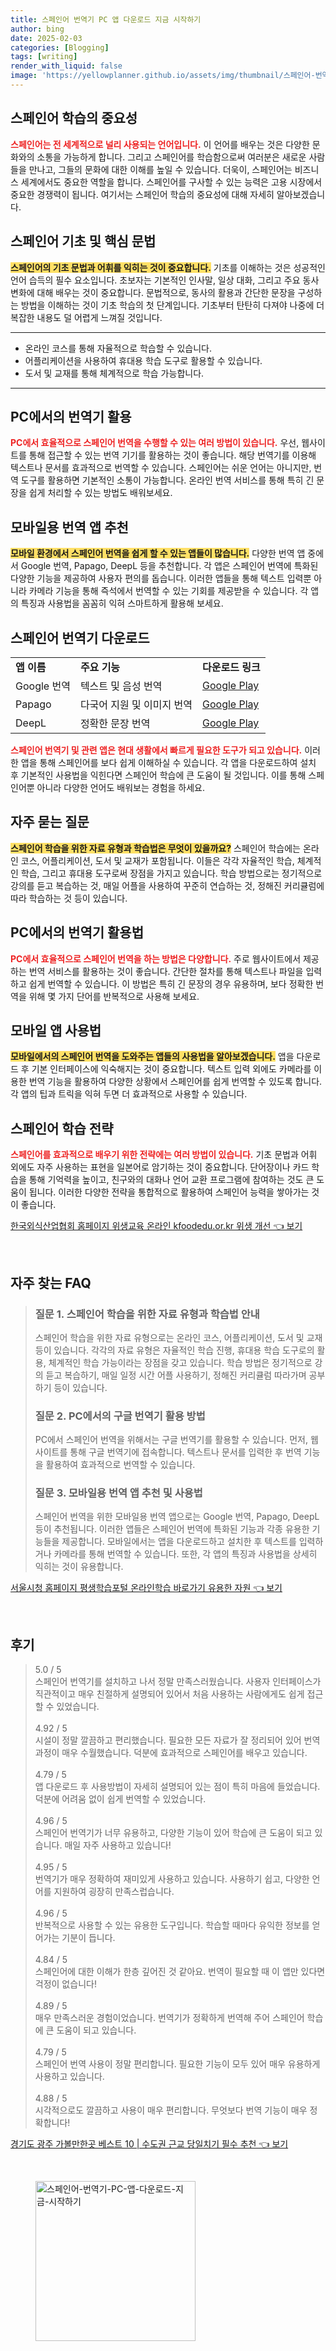 ```yaml
---
title: 스페인어 번역기 PC 앱 다운로드 지금 시작하기
author: bing
date: 2025-02-03
categories: [Blogging]
tags: [writing]
render_with_liquid: false
image: 'https://yellowplanner.github.io/assets/img/thumbnail/스페인어-번역기-PC-앱-다운로드-지금-시작하기.webp'
---
```



<h2 id='스페인어_학습의_중요성'>스페인어 학습의 중요성</h2>

<p><b><span style="color: #ee2323;">스페인어는 전 세계적으로 널리 사용되는 언어입니다.</span></b> 이 언어를 배우는 것은 다양한 문화와의 소통을 가능하게 합니다. 그리고 스페인어를 학습함으로써 여러분은 새로운 사람들을 만나고, 그들의 문화에 대한 이해를 높일 수 있습니다. 더욱이, 스페인어는 비즈니스 세계에서도 중요한 역할을 합니다. 스페인어를 구사할 수 있는 능력은 고용 시장에서 중요한 경쟁력이 됩니다. 여기서는 스페인어 학습의 중요성에 대해 자세히 알아보겠습니다.</p>

<h2 id='스페인어_기초_및_핵심_문법'>스페인어 기초 및 핵심 문법</h2>

<p><b><span style="background-color: #ffe066;">스페인어의 기초 문법과 어휘를 익히는 것이 중요합니다.</span></b> 기초를 이해하는 것은 성공적인 언어 습득의 필수 요소입니다. 초보자는 기본적인 인사말, 일상 대화, 그리고 주요 동사 변화에 대해 배우는 것이 중요합니다. 문법적으로, 동사의 활용과 간단한 문장을 구성하는 방법을 이해하는 것이 기초 학습의 첫 단계입니다. 기초부터 탄탄히 다져야 나중에 더 복잡한 내용도 덜 어렵게 느껴질 것입니다.</p>

<hr />

<ul>
    <li>온라인 코스를 통해 자율적으로 학습할 수 있습니다.</li>
    <li>어플리케이션을 사용하여 휴대용 학습 도구로 활용할 수 있습니다.</li>
    <li>도서 및 교재를 통해 체계적으로 학습 가능합니다.</li>
</ul>

<hr />

<h2 id='PC에서의_번역기_활용'>PC에서의 번역기 활용</h2>

<p><b><span style="color: #ee2323;">PC에서 효율적으로 스페인어 번역을 수행할 수 있는 여러 방법이 있습니다.</span></b> 우선, 웹사이트를 통해 접근할 수 있는 번역 기기를 활용하는 것이 좋습니다. 해당 번역기를 이용해 텍스트나 문서를 효과적으로 번역할 수 있습니다. 스페인어는 쉬운 언어는 아니지만, 번역 도구를 활용하면 기본적인 소통이 가능합니다. 온라인 번역 서비스를 통해 특히 긴 문장을 쉽게 처리할 수 있는 방법도 배워보세요.</p>

<h2 id='모바일용_번역_앱_추천'>모바일용 번역 앱 추천</h2>

<p><b><span style="background-color: #ffe066;">모바일 환경에서 스페인어 번역을 쉽게 할 수 있는 앱들이 많습니다.</span></b> 다양한 번역 앱 중에서 Google 번역, Papago, DeepL 등을 추천합니다. 각 앱은 스페인어 번역에 특화된 다양한 기능을 제공하여 사용자 편의를 돕습니다. 이러한 앱들을 통해 텍스트 입력뿐 아니라 카메라 기능을 통해 즉석에서 번역할 수 있는 기회를 제공받을 수 있습니다. 각 앱의 특징과 사용법을 꼼꼼히 익혀 스마트하게 활용해 보세요.</p>

<h2 id='스페인어_번역기_다운로드'>스페인어 번역기 다운로드</h2>

<table>
    <tr>
        <td><b>앱 이름</b></td>
        <td><b>주요 기능</b></td>
        <td><b>다운로드 링크</b></td>
    </tr>
    <tr>
        <td>Google 번역</td>
        <td>텍스트 및 음성 번역</td>
        <td><a href="https://play.google.com/">Google Play</a></td>
    </tr>
    <tr>
        <td>Papago</td>
        <td>다국어 지원 및 이미지 번역</td>
        <td><a href="https://play.google.com/">Google Play</a></td>
    </tr>
    <tr>
        <td>DeepL</td>
        <td>정확한 문장 번역</td>
        <td><a href="https://play.google.com/">Google Play</a></td>
    </tr>
</table>

<p><b><span style="color: #ee2323;">스페인어 번역기 및 관련 앱은 현대 생활에서 빠르게 필요한 도구가 되고 있습니다.</span></b> 이러한 앱을 통해 스페인어를 보다 쉽게 이해하실 수 있습니다. 각 앱을 다운로드하여 설치 후 기본적인 사용법을 익힌다면 스페인어 학습에 큰 도움이 될 것입니다. 이를 통해 스페인어뿐 아니라 다양한 언어도 배워보는 경험을 하세요.</p>

<h2 id='자주_묻는_질문'>자주 묻는 질문</h2>

<p><b><span style="background-color: #ffe066;">스페인어 학습을 위한 자료 유형과 학습법은 무엇이 있을까요?</span></b> 스페인어 학습에는 온라인 코스, 어플리케이션, 도서 및 교재가 포함됩니다. 이들은 각각 자율적인 학습, 체계적인 학습, 그리고 휴대용 도구로써 장점을 가지고 있습니다. 학습 방법으로는 정기적으로 강의를 듣고 복습하는 것, 매일 어플을 사용하여 꾸준히 연습하는 것, 정해진 커리큘럼에 따라 학습하는 것 등이 있습니다.</p>

<h2 id='PC에서의_번역기_활용법'>PC에서의 번역기 활용법</h2>

<p><b><span style="color: #ee2323;">PC에서 효율적으로 스페인어 번역을 하는 방법은 다양합니다.</span></b> 주로 웹사이트에서 제공하는 번역 서비스를 활용하는 것이 좋습니다. 간단한 절차를 통해 텍스트나 파일을 입력하고 쉽게 번역할 수 있습니다. 이 방법은 특히 긴 문장의 경우 유용하며, 보다 정확한 번역을 위해 몇 가지 단어를 반복적으로 사용해 보세요.</p>

<h2 id='모바일_앱_사용법'>모바일 앱 사용법</h2>

<p><b><span style="background-color: #ffe066;">모바일에서의 스페인어 번역을 도와주는 앱들의 사용법을 알아보겠습니다.</span></b> 앱을 다운로드 후 기본 인터페이스에 익숙해지는 것이 중요합니다. 텍스트 입력 외에도 카메라를 이용한 번역 기능을 활용하여 다양한 상황에서 스페인어를 쉽게 번역할 수 있도록 합니다. 각 앱의 팁과 트릭을 익혀 두면 더 효과적으로 사용할 수 있습니다.</p>

<h2 id='스페인어_학습_전략'>스페인어 학습 전략</h2>

<p><b><span style="color: #ee2323;">스페인어를 효과적으로 배우기 위한 전략에는 여러 방법이 있습니다.</span></b> 기초 문법과 어휘 외에도 자주 사용하는 표현을 일본어로 암기하는 것이 중요합니다. 단어장이나 카드 학습을 통해 기억력을 높이고, 친구와의 대화나 언어 교환 프로그램에 참여하는 것도 큰 도움이 됩니다. 이러한 다양한 전략을 통합적으로 활용하여 스페인어 능력을 쌓아가는 것이 좋습니다.</p>


<p><a class="click-button" title="한국외식산업협회 홈페이지 위생교육 온라인 kfoodedu.or.kr 위생 개선" href="https://yellowplanner.github.io/posts/%ED%95%9C%EA%B5%AD%EC%99%B8%EC%8B%9D%EC%82%B0%EC%97%85%ED%98%91%ED%9A%8C-%ED%99%88%ED%8E%98%EC%9D%B4%EC%A7%80-%EC%9C%84%EC%83%9D%EA%B5%90%EC%9C%A1-%EC%98%A8%EB%9D%BC%EC%9D%B8-kfoodedu.or.kr-%EC%9C%84%EC%83%9D-%EA%B0%9C%EC%84%A0/" rel="dofollow">한국외식산업협회 홈페이지 위생교육 온라인 kfoodedu.or.kr 위생 개선 👈 보기</a></p><br>
<h2 id='자주_찾는_FAQ'>자주 찾는 FAQ</h2>
<div itemscope="" itemtype="https://schema.org/FAQPage"> 
<blockquote> 
<div itemscope="" itemprop="mainEntity" itemtype="https://schema.org/Question"> 
<h3 itemprop="name">질문 1. 스페인어 학습을 위한 자료 유형과 학습법 안내</h3> 
<div itemscope="" itemprop="acceptedAnswer" itemtype="https://schema.org/Answer"> 
<span itemprop="text"> 
<p>스페인어 학습을 위한 자료 유형으로는 온라인 코스, 어플리케이션, 도서 및 교재 등이 있습니다. 각각의 자료 유형은 자율적인 학습 진행, 휴대용 학습 도구로의 활용, 체계적인 학습 가능이라는 장점을 갖고 있습니다. 학습 방법은 정기적으로 강의 듣고 복습하기, 매일 일정 시간 어플 사용하기, 정해진 커리큘럼 따라가며 공부하기 등이 있습니다.</p> 
</span> 
</div> 
</div> 

<div itemscope="" itemprop="mainEntity" itemtype="https://schema.org/Question"> 
<h3 itemprop="name">질문 2. PC에서의 구글 번역기 활용 방법</h3> 
<div itemscope="" itemprop="acceptedAnswer" itemtype="https://schema.org/Answer"> 
<span itemprop="text"> 
<p>PC에서 스페인어 번역을 위해서는 구글 번역기를 활용할 수 있습니다. 먼저, 웹사이트를 통해 구글 번역기에 접속합니다. 텍스트나 문서를 입력한 후 번역 기능을 활용하여 효과적으로 번역할 수 있습니다.</p> 
</span> 
</div> 
</div> 

<div itemscope="" itemprop="mainEntity" itemtype="https://schema.org/Question"> 
<h3 itemprop="name">질문 3. 모바일용 번역 앱 추천 및 사용법</h3> 
<div itemscope="" itemprop="acceptedAnswer" itemtype="https://schema.org/Answer"> 
<span itemprop="text"> 
<p>스페인어 번역을 위한 모바일용 번역 앱으로는 Google 번역, Papago, DeepL 등이 추천됩니다. 이러한 앱들은 스페인어 번역에 특화된 기능과 각종 유용한 기능들을 제공합니다. 모바일에서는 앱을 다운로드하고 설치한 후 텍스트를 입력하거나 카메라를 통해 번역할 수 있습니다. 또한, 각 앱의 특징과 사용법을 상세히 익히는 것이 유용합니다.</p> 
</span> 
</div> 
</div> 
</blockquote> 
</div>
<p><a class="click-button" title="서울시청 홈페이지 평생학습포털 온라인학습 바로가기 유용한 자원" href="https://yellowplanner.github.io/posts/%EC%84%9C%EC%9A%B8%EC%8B%9C%EC%B2%AD-%ED%99%88%ED%8E%98%EC%9D%B4%EC%A7%80-%ED%8F%89%EC%83%9D%ED%95%99%EC%8A%B5%ED%8F%AC%ED%84%B8-%EC%98%A8%EB%9D%BC%EC%9D%B8%ED%95%99%EC%8A%B5-%EB%B0%94%EB%A1%9C%EA%B0%80%EA%B8%B0-%EC%9C%A0%EC%9A%A9%ED%95%9C-%EC%9E%90%EC%9B%90/" rel="dofollow">서울시청 홈페이지 평생학습포털 온라인학습 바로가기 유용한 자원 👈 보기</a></p><br>
<h2 id='후기'>후기</h2>
<div itemscope itemtype="https://schema.org/Product">
  <blockquote>
  <div itemprop="review" itemscope itemtype="https://schema.org/Review">
      <div itemprop="reviewRating" itemscope itemtype="https://schema.org/Rating"> <span itemprop="ratingValue">5.0</span> / <span itemprop="bestRating">5</span> </div>
      <span itemprop="reviewBody">스페인어 번역기를 설치하고 나서 정말 만족스러웠습니다. 사용자 인터페이스가 직관적이고 매우 친절하게 설명되어 있어서 처음 사용하는 사람에게도 쉽게 접근할 수 있었습니다.</span>
  </div>
  <br>
  <div itemprop="review" itemscope itemtype="https://schema.org/Review">
      <div itemprop="reviewRating" itemscope itemtype="https://schema.org/Rating"> <span itemprop="ratingValue">4.92</span> / <span itemprop="bestRating">5</span> </div>
      <span itemprop="reviewBody">시설이 정말 깔끔하고 편리했습니다. 필요한 모든 자료가 잘 정리되어 있어 번역 과정이 매우 수월했습니다. 덕분에 효과적으로 스페인어를 배우고 있습니다.</span>
  </div>
  <br>
  <div itemprop="review" itemscope itemtype="https://schema.org/Review">
      <div itemprop="reviewRating" itemscope itemtype="https://schema.org/Rating"> <span itemprop="ratingValue">4.79</span> / <span itemprop="bestRating">5</span> </div>
      <span itemprop="reviewBody">앱 다운로드 후 사용방법이 자세히 설명되어 있는 점이 특히 마음에 들었습니다. 덕분에 어려움 없이 쉽게 번역할 수 있었습니다.</span>
  </div>
  <br>
  <div itemprop="review" itemscope itemtype="https://schema.org/Review">
      <div itemprop="reviewRating" itemscope itemtype="https://schema.org/Rating"> <span itemprop="ratingValue">4.96</span> / <span itemprop="bestRating">5</span> </div>
      <span itemprop="reviewBody">스페인어 번역기가 너무 유용하고, 다양한 기능이 있어 학습에 큰 도움이 되고 있습니다. 매일 자주 사용하고 있습니다!</span>
  </div>
  <br>
  <div itemprop="review" itemscope itemtype="https://schema.org/Review">
      <div itemprop="reviewRating" itemscope itemtype="https://schema.org/Rating"> <span itemprop="ratingValue">4.95</span> / <span itemprop="bestRating">5</span> </div>
      <span itemprop="reviewBody">번역기가 매우 정확하여 재미있게 사용하고 있습니다. 사용하기 쉽고, 다양한 언어를 지원하여 굉장히 만족스럽습니다.</span>
  </div>
  <br>
  <div itemprop="review" itemscope itemtype="https://schema.org/Review">
      <div itemprop="reviewRating" itemscope itemtype="https://schema.org/Rating"> <span itemprop="ratingValue">4.96</span> / <span itemprop="bestRating">5</span> </div>
      <span itemprop="reviewBody">반복적으로 사용할 수 있는 유용한 도구입니다. 학습할 때마다 유익한 정보를 얻어가는 기분이 듭니다.</span>
  </div>
  <br>
  <div itemprop="review" itemscope itemtype="https://schema.org/Review">
      <div itemprop="reviewRating" itemscope itemtype="https://schema.org/Rating"> <span itemprop="ratingValue">4.84</span> / <span itemprop="bestRating">5</span> </div>
      <span itemprop="reviewBody">스페인어에 대한 이해가 한층 깊어진 것 같아요. 번역이 필요할 때 이 앱만 있다면 걱정이 없습니다!</span>
  </div>
  <br>
  <div itemprop="review" itemscope itemtype="https://schema.org/Review">
      <div itemprop="reviewRating" itemscope itemtype="https://schema.org/Rating"> <span itemprop="ratingValue">4.89</span> / <span itemprop="bestRating">5</span> </div>
      <span itemprop="reviewBody">매우 만족스러운 경험이었습니다. 번역기가 정확하게 번역해 주어 스페인어 학습에 큰 도움이 되고 있습니다.</span>
  </div>
  <br>
  <div itemprop="review" itemscope itemtype="https://schema.org/Review">
      <div itemprop="reviewRating" itemscope itemtype="https://schema.org/Rating"> <span itemprop="ratingValue">4.79</span> / <span itemprop="bestRating">5</span> </div>
      <span itemprop="reviewBody">스페인어 번역 사용이 정말 편리합니다. 필요한 기능이 모두 있어 매우 유용하게 사용하고 있습니다.</span>
  </div>
  <br>
  <div itemprop="review" itemscope itemtype="https://schema.org/Review">
      <div itemprop="reviewRating" itemscope itemtype="https://schema.org/Rating"> <span itemprop="ratingValue">4.88</span> / <span itemprop="bestRating">5</span> </div>
      <span itemprop="reviewBody">시각적으로도 깔끔하고 사용이 매우 편리합니다. 무엇보다 번역 기능이 매우 정확합니다!</span>
  </div>
  </blockquote>
</div>
<p><a class="click-button" title="경기도 광주 가볼만한곳 베스트 10 | 수도권 근교 당일치기 필수 추천" href="https://yellowplanner.github.io/posts/%EA%B2%BD%EA%B8%B0%EB%8F%84-%EA%B4%91%EC%A3%BC-%EA%B0%80%EB%B3%BC%EB%A7%8C%ED%95%9C%EA%B3%B3-%EB%B2%A0%EC%8A%A4%ED%8A%B8-10-%EC%88%98%EB%8F%84%EA%B6%8C-%EA%B7%BC%EA%B5%90-%EB%8B%B9%EC%9D%BC%EC%B9%98%EA%B8%B0-%ED%95%84%EC%88%98-%EC%B6%94%EC%B2%9C/" rel="dofollow">경기도 광주 가볼만한곳 베스트 10 | 수도권 근교 당일치기 필수 추천 👈 보기</a></p><br>
<figure class="image"><img src="https://yellowplanner.github.io/assets/img/thumbnail/스페인어-번역기-PC-앱-다운로드-지금-시작하기.webp" alt="스페인어-번역기-PC-앱-다운로드-지금-시작하기" width="256" height="256"></figure>